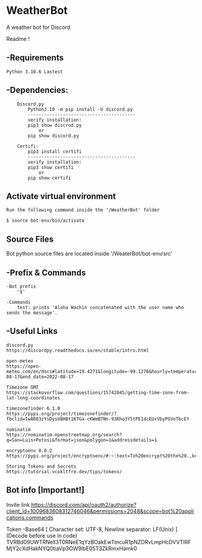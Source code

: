 # WeatherBot
A weather bot for Discord

Readme ! 

-Requirements
--------------------------------

	Python 3.10.6 Lastest
	
-Dependencies:
--------------------------------

		Discord.py
			Python3.10 -m pip install -U discord.py
			----------------------------------------
			verify installation: 
			pip3 show discrod.py 
				or
			pip show discord.py		

		Certifi:
			pip3 install certifi
			----------------------------------------
			verify installation: 
			pip3 show certifi 
				or
			pip show certifi	

Activate virtual environment					
----------------------------------

	Run the following command inside the '/WeatherBot' folder

	$ source bot-env/bin/activate



Source Files
----------------------------------

Bot python source files are located inside '/WeaterBot/bot-env/src'


-Prefix & Commands
----------------------------------

	-Bot prefix
		'$'
	
	-Commands
		test: prints 'Aloha Wachin concatenated with the user name who sends the message'.

-Useful Links
----------------------------------
	discord.py
	https://discordpy.readthedocs.io/en/stable/intro.html

	open-meteo
	https://open-meteo.com/en/docs#latitude=19.4271&longitude=-99.1276&hourly=temperature_2m,precipitation&timezone=auto&start_date=2022-08-17&end_date=2022-08-17

	Timezone GMT
	https://stackoverflow.com/questions/15742045/getting-time-zone-from-lat-long-coordinates

	timezonefinder 6.1.0
	https://pypi.org/project/timezonefinder/?fbclid=IwAR03zYsDysU8HBt1KTGa-cKWmB7Nn-93Rho3Y5tPEIdcEUrVbyPGVoTbcEY

	nominatim 
	https://nominatim.openstreetmap.org/search?q=San=Luis+Potosi&format=json&polygon=1&addressdetails=1

	encryptoenv 0.0.2
	https://pypi.org/project/encryptoenv/#:~:text=To%20encrypt%20the%20.,key%20in%20their%20own%20program.

	Storing Tokens and Secrets
	https://tutorial.vcokltfre.dev/tips/tokens/

Bot info [Important!]
----------------------------------
Invite link
https://discord.com/api/oauth2/authorize?client_id=1009683608312746046&permissions=2048&scope=bot%20applications.commands

Token -Base64 [ Character set: UTF-8, Newline separator: LF(Unix) ] (Decode before use in code)
TVRBd09UWTRNell3T0RNeE1qYzBOakEwTmcuR1pNZDRvLmpHcDVVTlRFMjY2cXdHakNYQ0tiaVp3OW9lbE05T3ZkRmxHamk0
